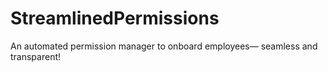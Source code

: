 # StreamlinedPermissions
An automated permission manager to onboard employees— seamless and transparent!
